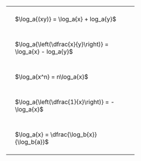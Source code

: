---
---

#  
<br>
<style type="text/css">
#T_22bbc th.col_heading {
  text-align: left;
  font-size: 1em;
}
#T_22bbc td {
  text-align: left;
  font-size: 1em;
  padding: 1.5em;
}
#T_22bbc_row0_col0, #T_22bbc_row1_col0, #T_22bbc_row2_col0, #T_22bbc_row3_col0, #T_22bbc_row4_col0 {
  width: 300px;
  white-space: pre-wrap;
}
</style>
<table id="T_22bbc">
  <thead>
  </thead>
  <tbody>
    <tr>
      <td id="T_22bbc_row0_col0" class="data row0 col0" >$\log_a{(xy)} = \log_a{x} + log_a{y}$</td>
    </tr>
    <tr>
      <td id="T_22bbc_row1_col0" class="data row1 col0" >$\log_a{\left(\dfrac{x}{y}\right)} = \log_a{x} - log_a{y}$</td>
    </tr>
    <tr>
      <td id="T_22bbc_row2_col0" class="data row2 col0" >$\log_a{x^n} = n\log_a{x}$</td>
    </tr>
    <tr>
      <td id="T_22bbc_row3_col0" class="data row3 col0" >$\log_a{\left(\dfrac{1}{x}\right)} = -\log_a{x}$</td>
    </tr>
    <tr>
      <td id="T_22bbc_row4_col0" class="data row4 col0" >$\log_a{x} = \dfrac{\log_b{x}}{\log_b{a}}$</td>
    </tr>
  </tbody>
</table>
